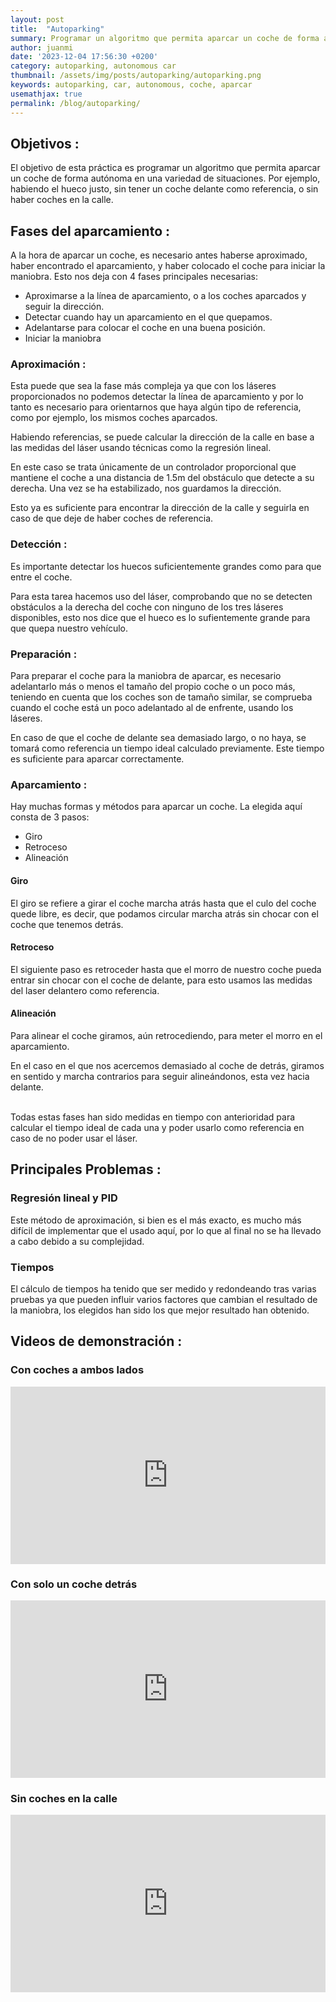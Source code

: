 ```yaml
---
layout: post
title:  "Autoparking"
summary: Programar un algoritmo que permita aparcar un coche de forma autónoma
author: juanmi
date: '2023-12-04 17:56:30 +0200'
category: autoparking, autonomous car
thumbnail: /assets/img/posts/autoparking/autoparking.png
keywords: autoparking, car, autonomous, coche, aparcar
usemathjax: true
permalink: /blog/autoparking/
---
```


## Objetivos :

El objetivo de esta práctica es programar un algoritmo que permita aparcar un coche de forma autónoma en una variedad de situaciones. Por ejemplo, habiendo el hueco justo, sin tener un coche delante como referencia, o sin haber coches en la calle.

## Fases del aparcamiento :

A la hora de aparcar un coche, es necesario antes haberse aproximado, haber encontrado el aparcamiento, y haber colocado el coche para iniciar la maniobra. Esto nos deja con 4 fases principales necesarias:

- Aproximarse a la línea de aparcamiento, o a los coches aparcados y seguir la dirección.
- Detectar cuando hay un aparcamiento en el que quepamos.
- Adelantarse para colocar el coche en una buena posición.
- Iniciar la maniobra

### Aproximación :

Esta puede que sea la fase más compleja ya que con los láseres proporcionados no podemos detectar la línea de aparcamiento y por lo tanto es necesario para orientarnos que haya algún tipo de referencia, como por ejemplo, los mismos coches aparcados.

Habiendo referencias, se puede calcular la dirección de la calle en base a las medidas del láser usando técnicas como la regresión lineal. 

En este caso se trata únicamente de un controlador proporcional que mantiene el coche a una distancia de 1.5m del obstáculo que detecte a su derecha. 
Una vez se ha estabilizado, nos guardamos la dirección.

Esto ya es suficiente para encontrar la dirección de la calle y seguirla en caso de que deje de haber coches de referencia.

### Detección :

Es importante detectar los huecos suficientemente grandes como para que entre el coche.

Para esta tarea hacemos uso del láser, comprobando que no se detecten obstáculos a la derecha del coche con ninguno de los tres láseres disponibles, esto nos dice que el hueco es lo sufientemente grande para que quepa nuestro vehículo.

### Preparación :

Para preparar el coche para la maniobra de aparcar, es necesario adelantarlo más o menos el tamaño del propio coche o un poco más, teniendo en cuenta que los coches son de tamaño similar, se comprueba cuando el coche está un poco adelantado al de enfrente, usando los láseres.

En caso de que el coche de delante sea demasiado largo, o no haya, se tomará como referencia un tiempo ideal calculado previamente. Este tiempo es suficiente para aparcar correctamente.

### Aparcamiento :

Hay muchas formas y métodos para aparcar un coche. La elegida aquí consta de 3 pasos:

- Giro
- Retroceso
- Alineación

#### Giro
El giro se refiere a girar el coche marcha atrás hasta que el culo del coche quede libre, es decir, que podamos circular marcha atrás sin chocar con el coche que tenemos detrás.

#### Retroceso
El siguiente paso es retroceder hasta que el morro de nuestro coche pueda entrar sin chocar con el coche de delante, para esto usamos las medidas del laser delantero como referencia.

#### Alineación
Para alinear el coche giramos, aún retrocediendo, para meter el morro en el aparcamiento.

En el caso en el que nos acercemos demasiado al coche de detrás, giramos en sentido y marcha contrarios para seguir alineándonos, esta vez hacia delante.

\
Todas estas fases han sido medidas en tiempo con anterioridad para calcular el tiempo ideal de cada una y poder usarlo como referencia en caso de no poder usar el láser.

## Principales Problemas :

### Regresión lineal y PID

Este método de aproximación, si bien es el más exacto, es mucho más difícil de implementar que el usado aquí, por lo que al final no se ha llevado a cabo debido a su complejidad.

### Tiempos

El cálculo de tiempos ha tenido que ser medido y redondeando tras varias pruebas ya que pueden influir varios factores que cambian el resultado de la maniobra, los elegidos han sido los que mejor resultado han obtenido.

## Videos de demonstración :

### Con coches a ambos lados
<div style="position: relative; padding-bottom: 56.25%; height: 0;"><iframe src="https://jumpshare.com/embed/WBoHMCK5mJOk86X1chOQ" frameborder="0" webkitallowfullscreen mozallowfullscreen allowfullscreen style="position: absolute; top: 0; left: 0; width: 100%; height: 100%;"></iframe></div>

### Con solo un coche detrás
<div style="position: relative; padding-bottom: 56.25%; height: 0;"><iframe src="https://jumpshare.com/embed/7BmmgjpfWsT9Ugl0jXPo" frameborder="0" webkitallowfullscreen mozallowfullscreen allowfullscreen style="position: absolute; top: 0; left: 0; width: 100%; height: 100%;"></iframe></div>

### Sin coches en la calle
<div style="position: relative; padding-bottom: 56.25%; height: 0;"><iframe src="https://jumpshare.com/embed/uP2lmzZ5Jt74cpgveo22" frameborder="0" webkitallowfullscreen mozallowfullscreen allowfullscreen style="position: absolute; top: 0; left: 0; width: 100%; height: 100%;"></iframe></div>